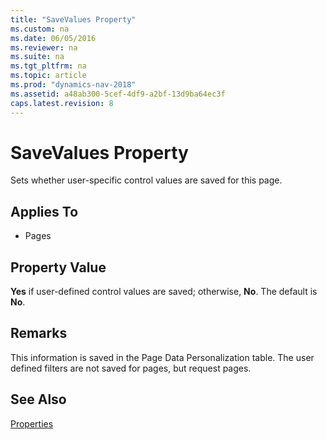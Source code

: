 ```yaml
---
title: "SaveValues Property"
ms.custom: na
ms.date: 06/05/2016
ms.reviewer: na
ms.suite: na
ms.tgt_pltfrm: na
ms.topic: article
ms.prod: "dynamics-nav-2018"
ms.assetid: a48ab300-5cef-4df9-a2bf-13d9ba64ec3f
caps.latest.revision: 8
---
```

# SaveValues Property
Sets whether user-specific control values are saved for this page.  
  
## Applies To  
  
-   Pages  
  
## Property Value  
 **Yes** if user-defined control values are saved; otherwise, **No**. The default is **No**.  
  
## Remarks  
 This information is saved in the Page Data Personalization table. The user defined filters are not saved for pages, but request pages.
  
## See Also  
 [Properties](Properties.md)
